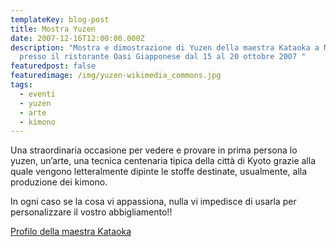 ```yaml
---
templateKey: blog-post
title: Mostra Yuzen
date: 2007-12-16T12:00:00.000Z
description: "Mostra e dimostrazione di Yuzen della maestra Kataoka a Milano,
  presso il ristorante Oasi Giapponese dal 15 al 20 ottobre 2007 "
featuredpost: false
featuredimage: /img/yuzen-wikimedia_commons.jpg
tags:
  - eventi
  - yuzen
  - arte
  - kimono
---
```

Una straordinaria occasione per vedere e provare in prima persona lo yuzen, un’arte, una tecnica centenaria tipica della città di Kyoto grazie alla quale vengono letteralmente dipinte le stoffe destinate, usualmente, alla produzione dei kimono. 

 In ogni caso se la cosa vi appassiona, nulla vi impedisce di usarla per personalizzare il vostro abbigliamento!! 

[Profilo della maestra Kataoka](http://yuzenkazu.web.fc2.com/profile-ita.htm)
